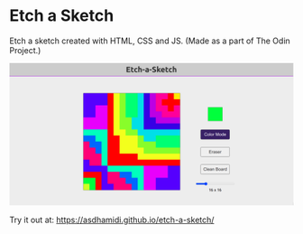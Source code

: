 # Etch a Sketch
Etch a sketch created with HTML, CSS and JS.
(Made as a part of The Odin Project.)

![alt text](./etch-a-sketch-ss.png)

Try it out at: https://asdhamidi.github.io/etch-a-sketch/
